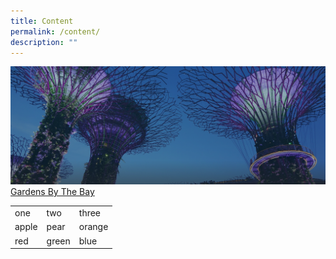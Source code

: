 ```yaml
---
title: Content
permalink: /content/
description: ""
---
```

![](/images/hero-banner.png)
[Gardens By The Bay](https://www.youtube.com/watch?v=vNFly4xvAXo)


<table>
		<tr>
			<td>one</td>
			<td>two</td>
			<td>three</td>
		</tr>	
			<tr>
			<td>apple</td>
			<td>pear</td>
			<td>orange</td>
		</tr>	
			<tr>
			<td>red</td>
			<td>green</td>
			<td>blue</td>
		</tr>	
	</table>